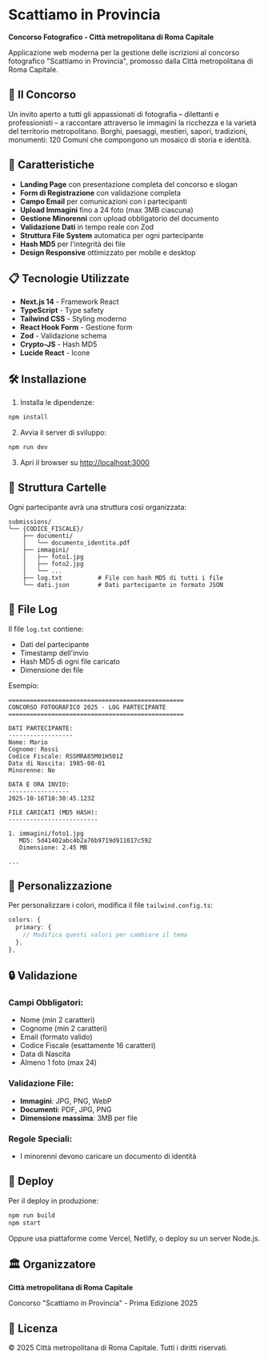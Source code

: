 # Scattiamo in Provincia

**Concorso Fotografico - Città metropolitana di Roma Capitale**

Applicazione web moderna per la gestione delle iscrizioni al concorso fotografico "Scattiamo in Provincia", promosso dalla Città metropolitana di Roma Capitale.

## 📸 Il Concorso

Un invito aperto a tutti gli appassionati di fotografia – dilettanti e professionisti – a raccontare attraverso le immagini la ricchezza e la varietà del territorio metropolitano. Borghi, paesaggi, mestieri, sapori, tradizioni, monumenti: 120 Comuni che compongono un mosaico di storia e identità.

## 🚀 Caratteristiche

- **Landing Page** con presentazione completa del concorso e slogan
- **Form di Registrazione** con validazione completa
- **Campo Email** per comunicazioni con i partecipanti
- **Upload Immagini** fino a 24 foto (max 3MB ciascuna)
- **Gestione Minorenni** con upload obbligatorio del documento
- **Validazione Dati** in tempo reale con Zod
- **Struttura File System** automatica per ogni partecipante
- **Hash MD5** per l'integrità dei file
- **Design Responsive** ottimizzato per mobile e desktop

## 📋 Tecnologie Utilizzate

- **Next.js 14** - Framework React
- **TypeScript** - Type safety
- **Tailwind CSS** - Styling moderno
- **React Hook Form** - Gestione form
- **Zod** - Validazione schema
- **Crypto-JS** - Hash MD5
- **Lucide React** - Icone

## 🛠️ Installazione

1. Installa le dipendenze:
```bash
npm install
```

2. Avvia il server di sviluppo:
```bash
npm run dev
```

3. Apri il browser su [http://localhost:3000](http://localhost:3000)

## 📁 Struttura Cartelle

Ogni partecipante avrà una struttura così organizzata:

```
submissions/
└── {CODICE_FISCALE}/
    ├── documenti/
    │   └── documento_identita.pdf
    ├── immagini/
    │   ├── foto1.jpg
    │   ├── foto2.jpg
    │   └── ...
    ├── log.txt          # File con hash MD5 di tutti i file
    └── dati.json        # Dati partecipante in formato JSON
```

## 📝 File Log

Il file `log.txt` contiene:
- Dati del partecipante
- Timestamp dell'invio
- Hash MD5 di ogni file caricato
- Dimensione dei file

Esempio:
```
=================================================
CONCORSO FOTOGRAFICO 2025 - LOG PARTECIPANTE
=================================================

DATI PARTECIPANTE:
------------------
Nome: Mario
Cognome: Rossi
Codice Fiscale: RSSMRA85M01H501Z
Data di Nascita: 1985-08-01
Minorenne: No

DATA E ORA INVIO:
-----------------
2025-10-16T10:30:45.123Z

FILE CARICATI (MD5 HASH):
-------------------------

1. immagini/foto1.jpg
   MD5: 5d41402abc4b2a76b9719d911017c592
   Dimensione: 2.45 MB

...
```

## 🎨 Personalizzazione

Per personalizzare i colori, modifica il file `tailwind.config.ts`:

```typescript
colors: {
  primary: {
    // Modifica questi valori per cambiare il tema
  },
},
```

## 🔒 Validazione

### Campi Obbligatori:
- Nome (min 2 caratteri)
- Cognome (min 2 caratteri)
- Email (formato valido)
- Codice Fiscale (esattamente 16 caratteri)
- Data di Nascita
- Almeno 1 foto (max 24)

### Validazione File:
- **Immagini**: JPG, PNG, WebP
- **Documenti**: PDF, JPG, PNG
- **Dimensione massima**: 3MB per file

### Regole Speciali:
- I minorenni devono caricare un documento di identità

## 🚀 Deploy

Per il deploy in produzione:

```bash
npm run build
npm start
```

Oppure usa piattaforme come Vercel, Netlify, o deploy su un server Node.js.

## 🏛️ Organizzatore

**Città metropolitana di Roma Capitale**

Concorso "Scattiamo in Provincia" - Prima Edizione 2025

## 📄 Licenza

© 2025 Città metropolitana di Roma Capitale. Tutti i diritti riservati.
